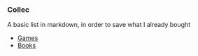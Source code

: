 ### Collec
A basic list in markdown, in order to save what I already bought

- [Games](games/games.md)
- [Books](books/books.md)
